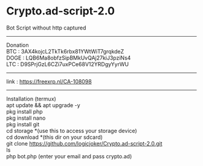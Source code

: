 # Crypto.ad-script-2.0
Bot Script without http captured 
*****
Donation<br>
BTC : 3AX4kojcL2TkTk6rbx81YWtWiT7grqkdeZ<br>
DOGE : LQB6Ma8obfzSipBMkUvQAj27kiJ3pziNs4<br>
LTC : D9SPrjGzL6CZi7uxPCe68V12YRDgyYyrWU<br>
*****
link : https://freexrp.nl/CA-108098
*****
Installation (termux)<br>
apt update && apt upgrade -y<br>
pkg install php<br>
pkg install nano<br>
pkg install git<br>
cd storage *(use this to access your storage device) <br>
cd download *(this dir on your sdcard) <br>
git clone https://github.com/logicjoker/Crypto.ad-script-2.0.git<br>
ls <br>
php bot.php (enter your email and pass crypto.ad) <br> 

